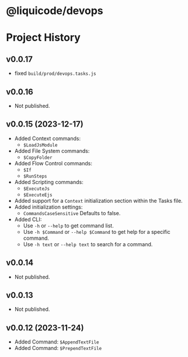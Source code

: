 # @liquicode/devops


# Project History


v0.0.17
---------------------------------------------------------------------

- fixed `build/prod/devops.tasks.js`


v0.0.16
---------------------------------------------------------------------

- Not published.


v0.0.15 (2023-12-17)
---------------------------------------------------------------------

- Added Context commands:
	- `$LoadJsModule`
- Added File System commands:
	- `$CopyFolder`
- Added Flow Control commands:
	- `$If`
	- `$RunSteps`
- Added Scripting commands:
	- `$ExecuteJs`
	- `$ExecuteEjs`
- Added support for a `Context` initialization section within the Tasks file.
- Added initialization settings:
	- `CommandsCaseSensitive` Defaults to false.
- Added CLI:
	- Use `-h` or `--help` to get command list.
	- Use `-h $Command` or `--help $Command` to get help for a specific command.
	- Use `-h text` or `--help text` to search for a command.


v0.0.14
---------------------------------------------------------------------

- Not published.


v0.0.13
---------------------------------------------------------------------

- Not published.


v0.0.12 (2023-11-24)
---------------------------------------------------------------------

- Added Command: `$AppendTextFile`
- Added Command: `$PrependTextFile`

